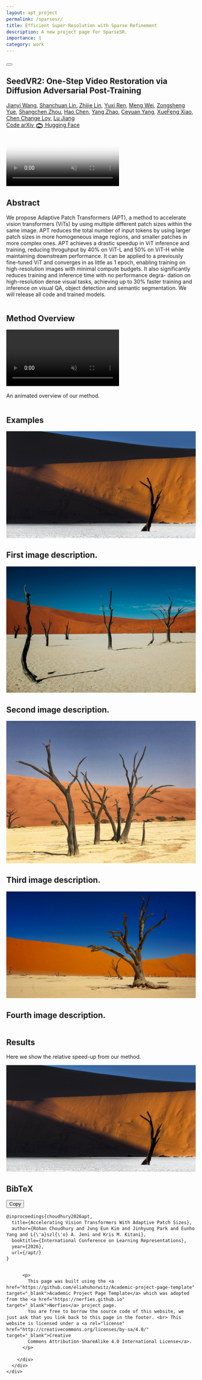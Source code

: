 ```yaml
---
layout: apt_project
permalink: /sparsesr/
title: Efficient Super-Resolution with Sparse Refinement
description: A new project page for SparseSR.
importance: 1
category: work
---
```



  <!-- Scroll to Top Button -->
  <button class="scroll-to-top" onclick="scrollToTop()" title="Scroll to top" aria-label="Scroll to top">
    <i class="fas fa-chevron-up"></i>
  </button>


  <main id="main-content">
<section class="hero">
    <div class="hero-body">
      <div class="container is-max-desktop">
        <div class="columns is-centered">
          <div class="column has-text-centered">
            <h1 class="title is-1 publication-title">SeedVR2: One-Step Video Restoration via Diffusion Adversarial Post-Training</h1>
            <div class="is-size-5 publication-authors">
              <span class="author-block"><a href="https://iceclear.github.io" target="_blank">Jianyi Wang</a>,</span>
              <span class="author-block"><a href="https://scholar.google.com/citations?user=EDWUw7gAAAAJ&hl=en" target="_blank">Shanchuan Lin</a>,</span>
              <span class="author-block"><a href="https://scholar.google.com/citations?user=xXMj6_EAAAAJ&hl=en" target="_blank">Zhijie Lin</a>,</span>
              <span class="author-block"><a href="https://scholar.google.com.hk/citations?user=C_6JH-IAAAAJ&hl=en" target="_blank">Yuxi Ren</a>,</span>
              <span class="author-block"><a href="https://openreview.net/profile?id=~Meng_Wei11" target="_blank">Meng Wei</a>,</span>
              <span class="author-block"><a href="https://zsyoaoa.github.io/" target="_blank">Zongsheng Yue</a>,</span>
              <span class="author-block"><a href="https://shangchenzhou.com/" target="_blank">Shangchen Zhou</a>,</span>
              <span class="author-block"><a href="https://haochen-rye.github.io/" target="_blank">Hao Chen</a>,</span>
              <span class="author-block"><a href="https://scholar.google.com/citations?user=uPmTOHAAAAAJ&hl=en" target="_blank">Yang Zhao</a>,</span>
              <span class="author-block"><a href="https://ceyuan.me/" target="_blank">Ceyuan Yang</a>,</span>
              <span class="author-block"><a href="https://scholar.google.com/citations?user=CVkM9TQAAAAJ&hl=en" target="_blank">XueFeng Xiao</a>,</span>
              <span class="author-block"><a href="https://www.mmlab-ntu.com/person/ccloy/index.html" target="_blank">Chen Change Loy</a>,</span>
              <span class="author-block"><a href="http://www.lujiang.info/" target="_blank">Lu Jiang</a></span>
            </div>
            <div class="column has-text-centered">
              <div class="publication-links">
                  <!-- Code Link -->
                  <span class="link-block">
                    <a href="" target="_blank" class="external-link button is-normal is-rounded is-dark">
                      <span class="icon">
                        <i class="fab fa-github"></i>
                      </span>
                      <span>Code</span>
                    </a>
                  </span>
                  <!-- arXiv Link -->
                  <span class="link-block">
                    <a href="" target="_blank" class="external-link button is-normal is-rounded is-dark">
                      <span class="icon">
                        <i class="ai ai-arxiv"></i>
                      </span>
                      <span>arXiv</span>
                    </a>
                  </span>
                  <!-- Hugging Face Link -->
                  <span class="link-block">
                    <a href="" target="_blank" class="external-link button is-normal is-rounded is-dark">
                      <span class="icon">
                        <svg width="22" height="22" viewBox="0 0 24 24" fill="none" stroke="currentColor" stroke-width="2" stroke-linecap="round" stroke-linejoin="round" style="vertical-align: middle;">
                          <path d="M20.25 15a3.75 3.75 0 0 1-3.75 3.75H7.5A3.75 3.75 0 0 1 3.75 15V12a3.75 3.75 0 0 1 3.75-3.75h9A3.75 3.75 0 0 1 20.25 12Z"></path>
                          <path d="M9.43 8.34c.45-1.33 1.83-2.2 3.32-1.95 1.7.29 2.95 1.79 2.66 3.49"></path>
                          <path d="M14.57 15.66c-.45 1.33-1.83 2.2-3.32 1.95-1.7-.29-2.95-1.79-2.66-3.49"></path>
                        </svg>
                      </span>
                      <span>Hugging Face</span>
                    </a>
                  </span>
                </div>
            </div>
          </div>
        </div>
      </div>
    </div>
</section>


<!-- Teaser video-->
<section class="hero teaser">
  <div class="container is-max-desktop">
    <div class="hero-body">
        <video poster="/assets/sparsesr-assets/framework.png" id="tree" autoplay controls muted loop height="100%" preload="metadata">
            <source src="{{ '/assets/sparsesr-assets/framework.mp4' | relative_url }}" type="video/mp4">
        </video>
    </div>
  </div>
</section>
<!-- End teaser video -->

<!-- Paper abstract -->
<section class="section hero is-light">
  <div class="container is-max-desktop">
    <div class="columns is-centered has-text-centered">
      <div class="column is-four-fifths">
        <h2 class="title is-3">Abstract</h2>
        <div class="content has-text-justified">
          <!-- TODO: Replace with your paper abstract -->
          <p>
           We propose Adaptive Patch Transformers (APT), a method to accelerate vision
            transformers (ViTs) by using multiple different patch sizes within the same image.
            APT reduces the total number of input tokens by using larger patch sizes in more
            homogeneous image regions, and smaller patches in more complex ones. APT
            achieves a drastic speedup in ViT inference and training, reducing throguhput by
            40% on ViT-L and 50% on ViT-H while maintaining downstream performance. It
            can be applied to a previously fine-tuned ViT and converges in as little as 1 epoch,
            enabling training on high-resolution images with minimal compute budgets. It
            also significantly reduces training and inference time with no performance degra-
            dation on high-resolution dense visual tasks, achieving up to 30% faster training
            and inference on visual QA, object detection and semantic segmentation. We will
            release all code and trained models.
          </p>
        </div>
      </div>
    </div>
  </div>
</section>
<!-- End paper abstract -->


<!-- Method Overview -->
<section class="hero is-small is-light">
  <div class="hero-body">
    <div class="container">
      <h2 class="title is-3">Method Overview</h2>
      <div class="columns is-centered has-text-centered">
        <div class="column is-four-fifths">
          <div class="publication-video">
            <video poster="" id="method-video" controls muted loop height="100%" preload="metadata">
              <source src="/assets/apt-template/static/videos/carousel1.mp4" type="video/mp4">
            </video>
          </div>
          <div class="content has-text-justified">
            <p>
              An animated overview of our method.
            </p>
          </div>
        </div>
      </div>
    </div>
  </div>
</section>
<!-- End Method Overview -->

<!-- Examples -->
<section class="hero is-small">
  <div class="hero-body">
    <div class="container">
      <h2 class="title is-3">Examples</h2>
      <div id="results-carousel" class="carousel results-carousel">
       <div class="item">
        <!-- TODO: Replace with your research result images -->
        <img src="/assets/apt-template/static/images/carousel1.jpg" alt="First research result visualization" loading="lazy"/>
        <!-- TODO: Replace with description of this result -->
        <h2 class="subtitle has-text-centered">
          First image description.
        </h2>
      </div>
      <div class="item">
        <!-- Your image here -->
        <img src="/assets/apt-template/static/images/carousel2.jpg" alt="Second research result visualization" loading="lazy"/>
        <h2 class="subtitle has-text-centered">
          Second image description.
        </h2>
      </div>
      <div class="item">
        <!-- Your image here -->
        <img src="/assets/apt-template/static/images/carousel3.jpg" alt="Third research result visualization" loading="lazy"/>
        <h2 class="subtitle has-text-centered">
         Third image description.
       </h2>
     </div>
     <div class="item">
      <!-- Your image here -->
      <img src="/assets/apt-template/static/images/carousel4.jpg" alt="Fourth research result visualization" loading="lazy"/>
      <h2 class="subtitle has-text-centered">
        Fourth image description.
      </h2>
    </div>
  </div>
</div>
</div>
</section>
<!-- End Examples -->

<!-- Results -->
<section class="section hero is-light">
  <div class="container is-max-desktop">
    <div class="columns is-centered has-text-centered">
      <div class="column is-four-fifths">
        <h2 class="title is-3">Results</h2>
        <div class="content has-text-justified">
          <p>
            Here we show the relative speed-up from our method.
          </p>
          <img src="/assets/apt-template/static/images/carousel1.jpg" alt="Results visualization" loading="lazy"/>
        </div>
      </div>
    </div>
  </div>
</section>
<!-- End Results -->





<!--BibTex citation -->
  <section class="section" id="BibTeX">
    <div class="container is-max-desktop content">
      <div class="bibtex-header">
        <h2 class="title">BibTeX</h2>
        <button class="copy-bibtex-btn" onclick="copyBibTeX()" title="Copy BibTeX to clipboard">
          <i class="fas fa-copy"></i>
          <span class="copy-text">Copy</span>
        </button>
      </div>
      <pre id="bibtex-code"><code>@inproceedings{choudhury2026apt,
  title={Accelerating Vision Transformers With Adaptive Patch Sizes},
  author={Rohan Choudhury and Jung Eun Kim and Jinhyung Park and Eunho Yang and L{\'a}szl{\'o} A. Jeni and Kris M. Kitani},
  booktitle={International Conference on Learning Representations},
  year={2026},
  url={/apt/}
}</code></pre>
    </div>
</section>
<!--End BibTex citation -->


  <footer class="footer">
  <div class="container">
    <div class="columns is-centered">
      <div class="column is-8">
        <div class="content">

          <p>
            This page was built using the <a href="https://github.com/eliahuhorwitz/Academic-project-page-template" target="_blank">Academic Project Page Template</a> which was adopted from the <a href="https://nerfies.github.io" target="_blank">Nerfies</a> project page.
            You are free to borrow the source code of this website, we just ask that you link back to this page in the footer. <br> This website is licensed under a <a rel="license"  href="http://creativecommons.org/licenses/by-sa/4.0/" target="_blank">Creative
            Commons Attribution-ShareAlike 4.0 International License</a>.
          </p>

        </div>
      </div>
    </div>
  </div>
</footer>
